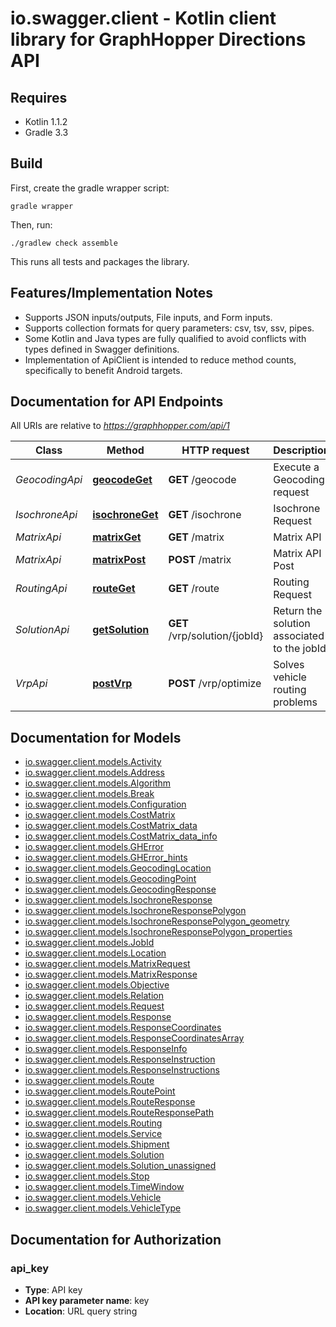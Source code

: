 # io.swagger.client - Kotlin client library for GraphHopper Directions API

## Requires

* Kotlin 1.1.2
* Gradle 3.3

## Build

First, create the gradle wrapper script:

```
gradle wrapper
```

Then, run:

```
./gradlew check assemble
```

This runs all tests and packages the library.

## Features/Implementation Notes

* Supports JSON inputs/outputs, File inputs, and Form inputs.
* Supports collection formats for query parameters: csv, tsv, ssv, pipes.
* Some Kotlin and Java types are fully qualified to avoid conflicts with types defined in Swagger definitions.
* Implementation of ApiClient is intended to reduce method counts, specifically to benefit Android targets.

<a name="documentation-for-api-endpoints"></a>
## Documentation for API Endpoints

All URIs are relative to *https://graphhopper.com/api/1*

Class | Method | HTTP request | Description
------------ | ------------- | ------------- | -------------
*GeocodingApi* | [**geocodeGet**](docs/GeocodingApi.md#geocodeget) | **GET** /geocode | Execute a Geocoding request
*IsochroneApi* | [**isochroneGet**](docs/IsochroneApi.md#isochroneget) | **GET** /isochrone | Isochrone Request
*MatrixApi* | [**matrixGet**](docs/MatrixApi.md#matrixget) | **GET** /matrix | Matrix API
*MatrixApi* | [**matrixPost**](docs/MatrixApi.md#matrixpost) | **POST** /matrix | Matrix API Post
*RoutingApi* | [**routeGet**](docs/RoutingApi.md#routeget) | **GET** /route | Routing Request
*SolutionApi* | [**getSolution**](docs/SolutionApi.md#getsolution) | **GET** /vrp/solution/{jobId} | Return the solution associated to the jobId
*VrpApi* | [**postVrp**](docs/VrpApi.md#postvrp) | **POST** /vrp/optimize | Solves vehicle routing problems


<a name="documentation-for-models"></a>
## Documentation for Models

 - [io.swagger.client.models.Activity](docs/Activity.md)
 - [io.swagger.client.models.Address](docs/Address.md)
 - [io.swagger.client.models.Algorithm](docs/Algorithm.md)
 - [io.swagger.client.models.Break](docs/Break.md)
 - [io.swagger.client.models.Configuration](docs/Configuration.md)
 - [io.swagger.client.models.CostMatrix](docs/CostMatrix.md)
 - [io.swagger.client.models.CostMatrix_data](docs/CostMatrix_data.md)
 - [io.swagger.client.models.CostMatrix_data_info](docs/CostMatrix_data_info.md)
 - [io.swagger.client.models.GHError](docs/GHError.md)
 - [io.swagger.client.models.GHError_hints](docs/GHError_hints.md)
 - [io.swagger.client.models.GeocodingLocation](docs/GeocodingLocation.md)
 - [io.swagger.client.models.GeocodingPoint](docs/GeocodingPoint.md)
 - [io.swagger.client.models.GeocodingResponse](docs/GeocodingResponse.md)
 - [io.swagger.client.models.IsochroneResponse](docs/IsochroneResponse.md)
 - [io.swagger.client.models.IsochroneResponsePolygon](docs/IsochroneResponsePolygon.md)
 - [io.swagger.client.models.IsochroneResponsePolygon_geometry](docs/IsochroneResponsePolygon_geometry.md)
 - [io.swagger.client.models.IsochroneResponsePolygon_properties](docs/IsochroneResponsePolygon_properties.md)
 - [io.swagger.client.models.JobId](docs/JobId.md)
 - [io.swagger.client.models.Location](docs/Location.md)
 - [io.swagger.client.models.MatrixRequest](docs/MatrixRequest.md)
 - [io.swagger.client.models.MatrixResponse](docs/MatrixResponse.md)
 - [io.swagger.client.models.Objective](docs/Objective.md)
 - [io.swagger.client.models.Relation](docs/Relation.md)
 - [io.swagger.client.models.Request](docs/Request.md)
 - [io.swagger.client.models.Response](docs/Response.md)
 - [io.swagger.client.models.ResponseCoordinates](docs/ResponseCoordinates.md)
 - [io.swagger.client.models.ResponseCoordinatesArray](docs/ResponseCoordinatesArray.md)
 - [io.swagger.client.models.ResponseInfo](docs/ResponseInfo.md)
 - [io.swagger.client.models.ResponseInstruction](docs/ResponseInstruction.md)
 - [io.swagger.client.models.ResponseInstructions](docs/ResponseInstructions.md)
 - [io.swagger.client.models.Route](docs/Route.md)
 - [io.swagger.client.models.RoutePoint](docs/RoutePoint.md)
 - [io.swagger.client.models.RouteResponse](docs/RouteResponse.md)
 - [io.swagger.client.models.RouteResponsePath](docs/RouteResponsePath.md)
 - [io.swagger.client.models.Routing](docs/Routing.md)
 - [io.swagger.client.models.Service](docs/Service.md)
 - [io.swagger.client.models.Shipment](docs/Shipment.md)
 - [io.swagger.client.models.Solution](docs/Solution.md)
 - [io.swagger.client.models.Solution_unassigned](docs/Solution_unassigned.md)
 - [io.swagger.client.models.Stop](docs/Stop.md)
 - [io.swagger.client.models.TimeWindow](docs/TimeWindow.md)
 - [io.swagger.client.models.Vehicle](docs/Vehicle.md)
 - [io.swagger.client.models.VehicleType](docs/VehicleType.md)


<a name="documentation-for-authorization"></a>
## Documentation for Authorization

<a name="api_key"></a>
### api_key

- **Type**: API key
- **API key parameter name**: key
- **Location**: URL query string

